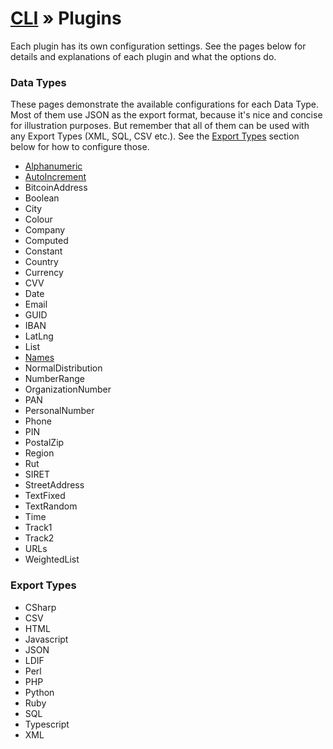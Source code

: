 # [CLI](./README.md) &raquo; Plugins

Each plugin has its own configuration settings. See the pages below for details and explanations of each plugin and 
what the options do.

### Data Types

These pages demonstrate the available configurations for each Data Type. Most of them use JSON as the export format, 
because it's nice and concise for illustration purposes. But remember that all of them can be used with any Export 
Types (XML, SQL, CSV etc.). See the [Export Types](#export-types) section below for how to configure those.

- [Alphanumeric](../client/src/plugins/dataTypes/Alphanumeric/README.md)
- [AutoIncrement](../client/src/plugins/dataTypes/AutoIncrement/README.md)
- BitcoinAddress
- Boolean
- City
- Colour
- Company
- Computed
- Constant
- Country
- Currency
- CVV
- Date
- Email
- GUID
- IBAN
- LatLng
- List
- [Names](../client/src/plugins/dataTypes/Names/README.md)
- NormalDistribution
- NumberRange
- OrganizationNumber
- PAN
- PersonalNumber
- Phone
- PIN
- PostalZip
- Region
- Rut
- SIRET
- StreetAddress
- TextFixed
- TextRandom
- Time
- Track1
- Track2
- URLs
- WeightedList

### Export Types

- CSharp
- CSV
- HTML
- Javascript
- JSON
- LDIF
- Perl
- PHP
- Python
- Ruby
- SQL
- Typescript
- XML

